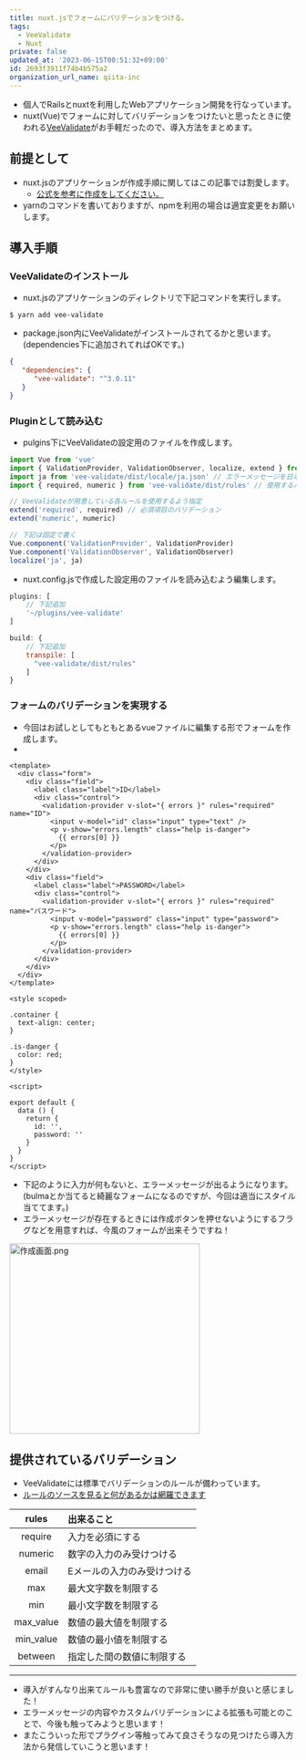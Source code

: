 ```yaml
---
title: nuxt.jsでフォームにバリデーションをつける。
tags:
  - VeeValidate
  - Nuxt
private: false
updated_at: '2023-06-15T00:51:32+09:00'
id: 2693f3911f74b4b575a2
organization_url_name: qiita-inc
---
```


- 個人でRailsとnuxtを利用したWebアプリケーション開発を行なっています。
- nuxt(Vue)でフォームに対してバリデーションをつけたいと思ったときに使われる[VeeValidate](https://github.com/logaretm/vee-validate)がお手軽だったので、導入方法をまとめます。

## 前提として

- nuxt.jsのアプリケーションが作成手順に関してはこの記事では割愛します。
  - [公式を参考に作成をしてください。](https://ja.nuxtjs.org/guide/installation/)
- yarnのコマンドを書いておりますが、npmを利用の場合は適宜変更をお願いします。

## 導入手順

### VeeValidateのインストール

- nuxt.jsのアプリケーションのディレクトリで下記コマンドを実行します。

`$ yarn add vee-validate`

- package.json内にVeeValidateがインストールされてるかと思います。(dependencies下に追加されてればOKです。)

```package.json
{
   "dependencies": {
      "vee-validate": "^3.0.11"
   }
}

```

### Pluginとして読み込む

- pulgins下にVeeValidateの設定用のファイルを作成します。

```plugins/vee-validate.js
import Vue from 'vue'
import { ValidationProvider, ValidationObserver, localize, extend } from 'vee-validate'
import ja from 'vee-validate/dist/locale/ja.json' // エラーメッセージを日本語化します
import { required, numeric } from 'vee-validate/dist/rules' // 使用するバリデーションルールを指定します。

// VeeValidateが用意している各ルールを使用するよう指定
extend('required', required) // 必須項目のバリデーション
extend('numeric', numeric)

// 下記は固定で書く
Vue.component('ValidationProvider', ValidationProvider)
Vue.component('ValidationObserver', ValidationObserver)
localize('ja', ja)

```

- nuxt.config.jsで作成した設定用のファイルを読み込むよう編集します。

```nuxt.config.js
plugins: [
    // 下記追加
    '~/plugins/vee-validate'
]

build: {
    // 下記追加
    transpile: [
      "vee-validate/dist/rules"
    ]
}

```

### フォームのバリデーションを実現する

- 今回はお試しとしてもともとあるvueファイルに編集する形でフォームを作成します。
-

```pages/index.vue
<template>
  <div class="form">
    <div class="field">
      <label class="label">ID</label>
      <div class="control">
        <validation-provider v-slot="{ errors }" rules="required" name="ID">
          <input v-model="id" class="input" type="text" />
          <p v-show="errors.length" class="help is-danger">
            {{ errors[0] }}
          </p>
        </validation-provider>
      </div>
    </div>
    <div class="field">
      <label class="label">PASSWORD</label>
      <div class="control">
        <validation-provider v-slot="{ errors }" rules="required" name="パスワード">
          <input v-model="password" class="input" type="password">
          <p v-show="errors.length" class="help is-danger">
            {{ errors[0] }}
          </p>
        </validation-provider>
      </div>
    </div>
  </div>
</template>

<style scoped>

.container {
  text-align: center;
}

.is-danger {
  color: red;
}
</style>

<script>

export default {
  data () {
    return {
      id: '',
      password: ''
    }
  }
}
</script>
```

- 下記のように入力が何もないと、エラーメッセージが出るようになります。(bulmaとか当てると綺麗なフォームになるのですが、今回は適当にスタイル当ててます。)
- エラーメッセージが存在するときには作成ボタンを押せないようにするフラグなどを用意すれば、今風のフォームが出来そうですね！

<img width="334" alt="作成画面.png" src="https://qiita-image-store.s3.ap-northeast-1.amazonaws.com/0/166596/25cb4883-530a-527b-fbe7-ec1d65e6fcc9.png">

## 提供されているバリデーション

- VeeValidateには標準でバリデーションのルールが備わっています。
- [ルールのソースを見ると何があるかは網羅できます](https://github.com/logaretm/vee-validate/tree/master/src/rules)

| rules             | 出来ること        |
|:-----------------:|:-------------- |
| require   | 入力を必須にする          |
| numeric   | 数字の入力のみ受けつける   |
| email     | Eメールの入力のみ受けつける |
| max       | 最大文字数を制限する      |
| min       | 最小文字数を制限する      |
| max_value | 数値の最大値を制限する    |
| min_value | 数値の最小値を制限する    |
| between   | 指定した間の数値に制限する |

---

- 導入がすんなり出来てルールも豊富なので非常に使い勝手が良いと感じました！
- エラーメッセージの内容やカスタムバリデーションによる拡張も可能とのことで、今後も触ってみようと思います！
- またこういった形でプラグイン等触ってみて良さそうなの見つけたら導入方法から発信していこうと思います！
